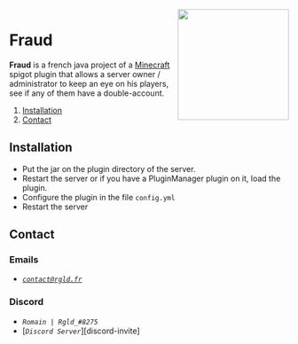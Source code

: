 
<img align="right" src="https://i.imgur.com/WjvQClG.png" height="200" width="200">

# Fraud
**Fraud** is a french java project of a [Minecraft](https://www.minecraft.net) spigot plugin that allows a server owner / administrator to keep an eye on his players, see if any of them have a double-account.

1. [Installation](#Installation)
1. [Contact](#Contact)

## **Installation**

- Put the jar on the plugin directory of the server.
- Restart the server or if you have a PluginManager plugin on it, load the plugin.
- Configure the plugin in the file `config.yml`
- Restart the server

## Contact
### Emails
- [*`contact@rgld.fr`*](mailto:contact@rgld.fr)

### Discord
- *`Romain | Rgld_#8275`*
- [*`Discord Server`*][discord-invite]

